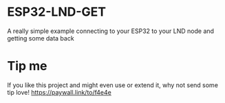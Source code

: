 # ESP32-LND-GET

A really simple example connecting to your ESP32 to your LND node and getting some data back

# Tip me
If you like this project and might even use or extend it, why not send some tip love!
https://paywall.link/to/f4e4e
